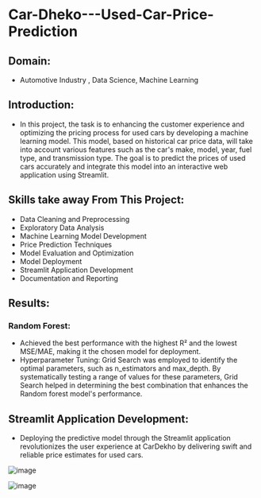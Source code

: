 # Car-Dheko---Used-Car-Price-Prediction
## Domain:
* Automotive Industry , Data Science, Machine Learning
## Introduction:
* In this project, the task is to enhancing the customer experience and 
optimizing the pricing process for used cars by developing a machine learning 
model. This model, based on historical car price data, will take into account 
various features such as the car's make, model, year, fuel type, and transmission 
type. The goal is to predict the prices of used cars accurately and integrate this 
model into an interactive web application using Streamlit.
## Skills take away From This Project:
* Data Cleaning and Preprocessing
* Exploratory Data Analysis
* Machine Learning Model Development
* Price Prediction Techniques
* Model Evaluation and Optimization
* Model Deployment
* Streamlit Application Development
* Documentation and Reporting
## Results: 
### Random Forest: 
* Achieved the best performance with the highest R² and the lowest 
MSE/MAE, making it the chosen model for deployment.
* Hyperparameter Tuning: Grid Search was employed to identify the 
optimal parameters, such as n_estimators and max_depth. By 
systematically testing a range of values for these parameters, Grid Search 
helped in determining the best combination that enhances the Random 
forest model's performance.
##  Streamlit Application Development:
 * Deploying the predictive model through the Streamlit application 
revolutionizes the user experience at CarDekho by delivering swift and 
reliable price estimates for used cars.


![image](https://github.com/user-attachments/assets/2dae9a5a-ab2b-4677-a59f-9b891ae40841)

![image](https://github.com/user-attachments/assets/165809fc-7ebf-4efa-aec4-c18a0ff6e7ae)







